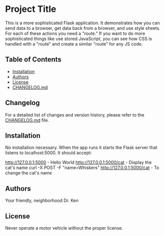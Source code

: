 # Project Title

This is a more sophisticated Flask application. It demonstrates how you can
send data to a browser, get data back from a browser, and use style sheets.
For each of these actions you need a "route." If you want to do more sophisticated
things like use stored JavaScript, you can see how CSS is handled with a "route"
and create a similar "route" for any JS code.

## Table of Contents

- [Installation](#installation)
- [Authors](#authors)
- [License](#license)
- [CHANGELOG.md](CHANGELOG.md)


## Changelog

For a detailed list of changes and version history, please refer to the [CHANGELOG.md](CHANGELOG.md) file.

## Installation

No installation necessary. When the app runs it starts the Flask server that
listens to localhost:5000.  It should accept:

http://127.0.0.1:5000 - Hello World
http://127.0.0.1:5000/cat - Display the cat's name
curl -X POST -F "name=Whiskers" http://127.0.0.1:5000/cat - To change the cat's name


## Authors

Your friendly, neighborhood Dr. Ken

## License

Never operate a motor vehicle without the proper license.